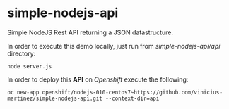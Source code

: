 # simple-nodejs-api

Simple NodeJS Rest API returning a JSON datastructure.

In order to execute this demo locally, just run from *simple-nodejs-api/api* directory:

```
node server.js
```

In order to deploy this **API** on *Openshift* execute the following:

```
oc new-app openshift/nodejs-010-centos7~https://github.com/vinicius-martinez/simple-nodejs-api.git --context-dir=api
```